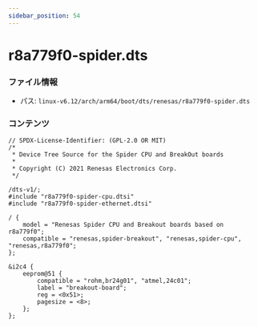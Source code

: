 ```yaml
---
sidebar_position: 54
---
```

# r8a779f0-spider.dts

### ファイル情報

- パス: `linux-v6.12/arch/arm64/boot/dts/renesas/r8a779f0-spider.dts`

### コンテンツ

```dts
// SPDX-License-Identifier: (GPL-2.0 OR MIT)
/*
 * Device Tree Source for the Spider CPU and BreakOut boards
 *
 * Copyright (C) 2021 Renesas Electronics Corp.
 */

/dts-v1/;
#include "r8a779f0-spider-cpu.dtsi"
#include "r8a779f0-spider-ethernet.dtsi"

/ {
	model = "Renesas Spider CPU and Breakout boards based on r8a779f0";
	compatible = "renesas,spider-breakout", "renesas,spider-cpu", "renesas,r8a779f0";
};

&i2c4 {
	eeprom@51 {
		compatible = "rohm,br24g01", "atmel,24c01";
		label = "breakout-board";
		reg = <0x51>;
		pagesize = <8>;
	};
};

```
